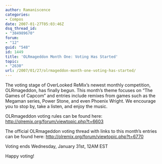 ```yaml
---
author: Ramaniscence
categories:
- Compos
date: 2007-01-27T05:03:46Z
dsq_thread_id:
- "384989670"
forum:
- "12"
guid: "548"
id: 1449
title: 'OLRmageddon Month One: Voting Has Started'
topic:
- "2630"
url: /2007/01/27/olrmageddon-month-one-voting-has-started/
---
```


The voting stage of OverLooked ReMix&#8217;s newest monthly competition, OLRmageddon, has finally begun. This month&#8217;s theme focuses on &#8220;The Games of Capcom&#8221; and entries include remixes from games such as the Megaman series, Power Stone, and even Phoenix Wright. We encourage you to stop by, take a listen, and enjoy the music.

OLRmageddon voting rules can be found here: http://olremix.org/forum/viewtopic.php?t=6603

The official OLRmageddon voting thread with links to this month&#8217;s entries can be found here: <a href="http://olremix.org/forum/viewtopic.php?t=6770" target="_blank">http://olremix.org/forum/viewtopic.php?t=6770</a>

<span class="postbody">Voting ends Wednesday, January 31st, 12AM EST<br /> </span>

Happy voting!